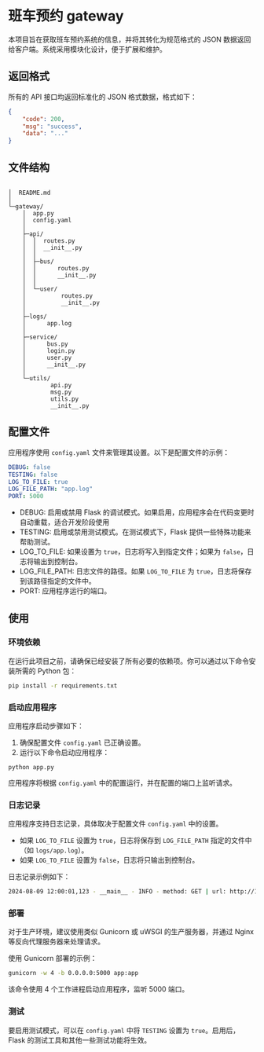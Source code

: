 # 班车预约 gateway

本项目旨在获取班车预约系统的信息，并将其转化为规范格式的 JSON 数据返回给客户端。系统采用模块化设计，便于扩展和维护。

## 返回格式

所有的 API 接口均返回标准化的 JSON 格式数据，格式如下：

```json
{
    "code": 200,
    "msg": "success",
    "data": "..."
}
```

## 文件结构

```tree

│  README.md
│
└─gateway/
    │  app.py
    │  config.yaml
    │
    ├─api/
    │  │  routes.py
    │  │  __init__.py
    │  │
    │  ├─bus/
    │  │      routes.py
    │  │      __init__.py
    │  │
    │  └─user/
    │          routes.py
    │          __init__.py
    │
    ├─logs/
    │      app.log
    │
    ├─service/
    │      bus.py
    │      login.py
    │      user.py
    │      __init__.py
    │
    └─utils/
            api.py
            msg.py
            utils.py
            __init__.py

```

## 配置文件

应用程序使用 `config.yaml` 文件来管理其设置。以下是配置文件的示例：

```yaml
DEBUG: false
TESTING: false
LOG_TO_FILE: true
LOG_FILE_PATH: "app.log"
PORT: 5000
```

-   DEBUG: 启用或禁用 Flask 的调试模式。如果启用，应用程序会在代码变更时自动重载，适合开发阶段使用
-   TESTING: 启用或禁用测试模式。在测试模式下，Flask 提供一些特殊功能来帮助测试。
-   LOG_TO_FILE: 如果设置为 `true`，日志将写入到指定文件；如果为 `false`，日志将输出到控制台。
-   LOG_FILE_PATH: 日志文件的路径。如果 `LOG_TO_FILE` 为 `true`，日志将保存到该路径指定的文件中。
-   PORT: 应用程序运行的端口。

## 使用

### 环境依赖

在运行此项目之前，请确保已经安装了所有必要的依赖项。你可以通过以下命令安装所需的 Python 包：

```bash
pip install -r requirements.txt
```

### 启动应用程序

应用程序启动步骤如下：

1. 确保配置文件 `config.yaml` 已正确设置。
2. 运行以下命令启动应用程序：

```
python app.py
```

应用程序将根据 `config.yaml` 中的配置运行，并在配置的端口上监听请求。

### 日志记录

应用程序支持日志记录，具体取决于配置文件 `config.yaml` 中的设置。

-   如果 `LOG_TO_FILE` 设置为 `true`，日志将保存到 `LOG_FILE_PATH` 指定的文件中（如 `logs/app.log`）。
-   如果 `LOG_TO_FILE` 设置为 `false`，日志将只输出到控制台。

日志记录示例如下：

```bash
2024-08-09 12:00:01,123 - __main__ - INFO - method: GET | url: http://127.0.0.1:5000/api/user/login | status: 200 | duration: 0.05s | ip: 127.0.0.1
```

### 部署

对于生产环境，建议使用类似 Gunicorn 或 uWSGI 的生产服务器，并通过 Nginx 等反向代理服务器来处理请求。

使用 Gunicorn 部署的示例：

```bash
gunicorn -w 4 -b 0.0.0.0:5000 app:app
```

该命令使用 4 个工作进程启动应用程序，监听 5000 端口。

### 测试

要启用测试模式，可以在 `config.yaml` 中将 `TESTING` 设置为 `true`。启用后，Flask 的测试工具和其他一些测试功能将生效。
